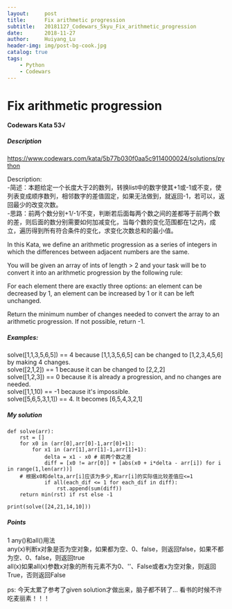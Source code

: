 ```yaml
---
layout:     post
title:      Fix arithmetic progression
subtitle:   20181127_Codewars_5kyu_Fix_arithmetic_progression
date:       2018-11-27
author:     Huiyang_Lu
header-img: img/post-bg-cook.jpg
catalog: true
tags:
    - Python
    - Codewars
---
```

# Fix arithmetic progression
#### Codewars Kata 53√
##### Description
https://www.codewars.com/kata/5b77b030f0aa5c9114000024/solutions/python

Description:   
-简述：本题给定一个长度大于2的数列，转换list中的数字使其+1或-1或不变，使列表变成顺序数列，相邻数字的差值固定，如果无法做到，就返回-1，若可以，返回最少的改变次数。  
-思路：前两个数分别+1/-1/不变，判断若后面每两个数之间的差都等于前两个数的差，则后面的数分别需要如何加减变化，当每个数的变化范围都在1之内，成立，遍历得到所有符合条件的变化，求变化次数总和的最小值。  

In this Kata, we define an arithmetic progression as a series of integers in which the differences
between adjacent numbers are the same.
  
You will be given an array of ints of length > 2 and your task will be to convert it into an arithmetic progression by the following rule:
  
For each element there are exactly three options: an element can be decreased by 1, an element can be increased by 1 or it can be left unchanged.
  
Return the minimum number of changes needed to convert the array to an arithmetic progression. If not possible, return -1.
  
##### Examples:  
solve([1,1,3,5,6,5]) == 4 because [1,1,3,5,6,5] can be changed to [1,2,3,4,5,6] by making 4 changes.  
solve([2,1,2]) == 1 because it can be changed to [2,2,2]  
solve([1,2,3]) == 0  because it is already a progression, and no changes are needed.  
solve([1,1,10) == -1 because it's impossible.  
solve([5,6,5,3,1,1]) == 4. It becomes [6,5,4,3,2,1]  
  

##### My solution
    def solve(arr):
        rst = []
        for x0 in (arr[0],arr[0]-1,arr[0]+1):
            for x1 in (arr[1],arr[1]-1,arr[1]+1):
                delta = x1 - x0 # 前两个数之差
                diff = [x0 != arr[0]] + [abs(x0 + i*delta - arr[i]) for i in range(1,len(arr))] 
    	# 根据x0和delta,arr[i]应该为多少,和arr[i]的实际值比较差值应<=1
                if all(each_dif <= 1 for each_dif in diff):
                    rst.append(sum(diff))
        return min(rst) if rst else -1

    print(solve([24,21,14,10]))
  
##### Points  
1 any()和all()用法  
any(x)判断x对象是否为空对象，如果都为空、0、false，则返回false，如果不都为空、0、false，则返回true  
all(x)如果all(x)参数x对象的所有元素不为0、''、False或者x为空对象，则返回True，否则返回False  
  
ps: 今天太累了参考了given solution才做出来，脑子都不转了… 看书的时候不许吃麦丽素！！！
